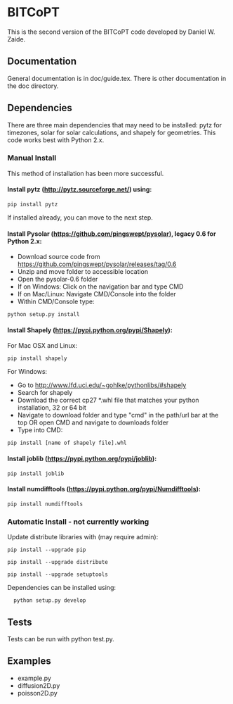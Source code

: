 # BITCoPT
This is the second version of the BITCoPT code developed by Daniel W. Zaide.

## Documentation 
General documentation is in doc/guide.tex. There is other documentation in the doc directory.

## Dependencies
There are three main dependencies that may need to be installed: pytz for timezones, solar for solar calculations, and shapely for geometries. This code works best with Python 2.x.

### Manual Install
This method of installation has been more successful.

#### Install pytz (http://pytz.sourceforge.net/) using:
```
pip install pytz
```
If installed already, you can move to the next step.


#### Install Pysolar (https://github.com/pingswept/pysolar), legacy 0.6 for Python 2.x:
* Download source code from https://github.com/pingswept/pysolar/releases/tag/0.6
* Unzip and move folder to accessible location
* Open the pysolar-0.6 folder
* If on Windows: Click on the navigation bar and type CMD
* If on Mac/Linux: Navigate CMD/Console into the folder
* Within CMD/Console type:
```
python setup.py install
```

#### Install Shapely (https://pypi.python.org/pypi/Shapely):

For Mac OSX and Linux:
```
pip install shapely
```

For Windows:
* Go to http://www.lfd.uci.edu/~gohlke/pythonlibs/#shapely
* Search for shapely 
* Download the correct cp27 *.whl file that matches your python installation, 32 or 64 bit
* Navigate to download folder and type "cmd" in the path/url bar at the top OR open CMD and navigate to downloads folder
* Type into CMD:
```
pip install [name of shapely file].whl
```

#### Install joblib (https://pypi.python.org/pypi/joblib):
```
pip install joblib
```

#### Install numdifftools (https://pypi.python.org/pypi/Numdifftools):
```
pip install numdifftools
```

### Automatic Install - not currently working
Update distribute libraries with (may require admin):
```
pip install --upgrade pip
```
```
pip install --upgrade distribute
```
```
pip install --upgrade setuptools
```

Dependencies can be installed using:
```
  python setup.py develop
```

## Tests
Tests can be run with python test.py.

## Examples

* example.py
* diffusion2D.py
* poisson2D.py

